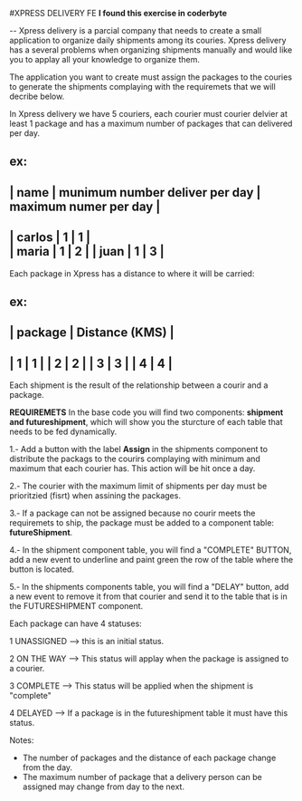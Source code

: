 #XPRESS DELIVERY FE
**I found this exercise in coderbyte**


-- Xpress delivery is a parcial company that needs to create a small application to organize daily shipments among its couries. 
Xpress delivery has a several problems when organizing shipments manually and would like you to applay all your knowledge to 
organize them.

The application you want to create must assign the packages to the couries to generate the shipments complaying
with the requiremets that we will decribe below.

In Xpress delivery we have 5 couriers, each courier must courier delvier at least 1 package and has a maximum number of packages that can delivered per day.

ex:
-----------------------------------------------------------------------------------
| name       |      munimum number deliver per day    |   maximum numer per day    |
-----------------------------------------------------------------------------------
| carlos     |                    1                   |        1                   |    
| maria      |                    1                   |        2                   |
| juan       |                    1                   |        3                   |
------------------------------------------------------------------------------------

Each package in Xpress has a distance to where it will be carried:

ex:
----------------------------------------
|    package    |    Distance (KMS)    |
----------------------------------------
|       1       |           1          |
|       2       |           2          |
|       3       |           3          |
|       4       |           4          |
----------------------------------------

Each shipment is the result of the relationship between a courir and a package.

****REQUIREMETS****
In the base code you will find two components: **shipment and futureshipment**, which will show you the sturcture of each table that needs to be fed dynamically.

1.- Add a button with the label **Assign** in the shipments component to distribute the packags to the courirs complaying with minimum and maximum that each courier has. This action will be hit once a day.

2.- The courier with the maximum limit of shipments per day must be prioritzied (fisrt) when assining the packages.

3.- If a package can not be assigned because no courir meets the requiremets to ship, the package must be added to a component table:
**futureShipment**.

4.- In the shipment component table, you will find a "COMPLETE" BUTTON, add a new event to underline and paint green the row of the table where the button is located.

5.- In the shipments components table, you will find a "DELAY" button, add a new event to remove it from that courier and send it to the table that is in the FUTURESHIPMENT component.

Each package can have 4 statuses:

1 UNASSIGNED  --> this is an initial status.

2 ON THE WAY  --> This status will applay when the package is assigned to a courier.

3 COMPLETE    --> This status will be applied when the shipment is "complete"

4 DELAYED     --> If a package is in the futureshipment table it must have this status.

Notes:
* The number of packages and the distance of each package change from the day.
* The maximum number of package that a delivery person can be assigned may change from day to the next.


